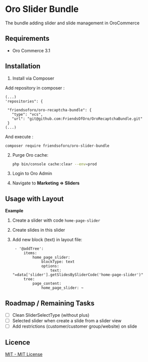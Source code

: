  Oro Slider Bundle
==============================
The bundle adding slider and slide management in OroCommerce

Requirements
-------------------
* Oro Commerce 3.1

Installation
-------------------
1. Install via Composer

Add repository in composer :

    (...)
    'repositories": {
    
     "friendsoforo/oro-recaptcha-bundle": {
       "type": "vcs",
       "url": "git@github.com:FriendsOfOro/OroRecaptchaBundle.git"
     }
    (...)


And execute :

    composer require friendsoforo/oro-slider-bundle

    
2. Purge Oro cache:
    ```bash
    php bin/console cache:clear --env=prod
    ```
3. Login to Oro Admin

4. Navigate to **Marketing => Sliders**

Usage with Layout
-------------------
**Example**

1. Create a slider with code `home-page-slider`
2. Create slides in this slider
3. Add new block (text) in layout file:

        - '@addTree':
            items:
                home_page_slider:
                    blockType: text
                    options:
                        text: "=data['slider'].getSlidesBySliderCode('home-page-slider')"
            tree:
                page_content:
                    home_page_slider: ~

Roadmap / Remaining Tasks
-------------------
- [ ] Clean SliderSelectType (without plus)
- [ ] Selected slider when create a slide from a slider view
- [ ] Add restrictions (customer/customer group/website) on slide

Licence
-------------------
[MIT - MIT License](./LICENSE)
